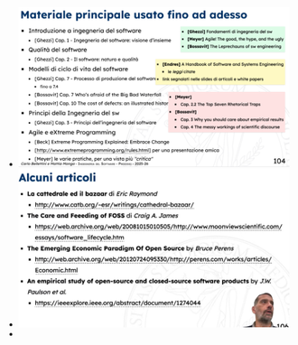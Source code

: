 - ![image.png](../assets/image_1760614276719_0.png)
- ![image.png](../assets/image_1760614344200_0.png)
-